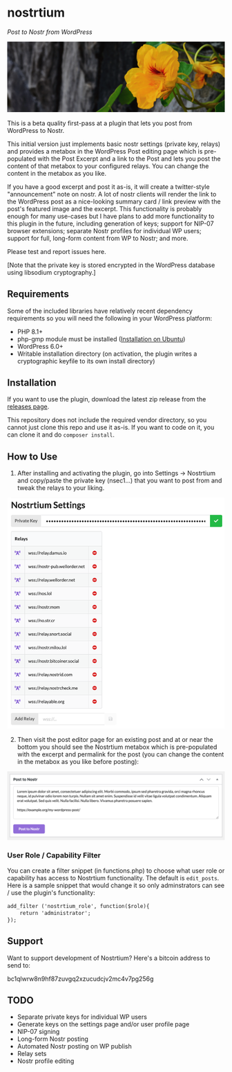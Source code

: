 # nostrtium
_Post to Nostr from WordPress_

![](.wordpress-org/banner-1544x500.png)

This is a beta quality first-pass at a plugin that lets you post from WordPress to Nostr.

This initial version just implements basic nostr settings (private key, relays) and provides a metabox in the WordPress Post editing page which is pre-populated with the Post Excerpt and a link to the Post and lets you post the content of that metabox to your configured relays. You can change the content in the metabox as you like. 

If you have a good excerpt and post it as-is, it will create a twitter-style "announcement" note on nostr. A lot of nostr clients will render the link to the WordPress post as a nice-looking summary card / link preview with the post's featured image and the excerpt. This functionality is probably enough for many use-cases but I have plans to add more functionality to this plugin in the future, including generation of keys; support for NIP-07 browser extensions; separate Nostr profiles for individual WP users; support for full, long-form content from WP to Nostr; and more.

Please test and report issues here.

[Note that the private key is stored encrypted in the WordPress database using libsodium cryptography.]

## Requirements
Some of the included libraries have relatively recent dependency requirements so you will need the following in your WordPress platform:
* PHP 8.1+
* php-gmp module must be installed ([Installation on Ubuntu](https://computingforgeeks.com/how-to-install-php-on-ubuntu-linux-system/))
* WordPress 6.0+
* Writable installation directory (on activation, the plugin writes a cryptographic keyfile to its own install directory)

## Installation
If you want to use the plugin, download the latest zip release from the [releases page](https://github.com/pjv/nostrtium/releases).

This repository does not include the required vendor directory, so you cannot just clone this repo and use it as-is. If you want to code on it, you can clone it and do `composer install`.

## How to Use
1. After installing and activating the plugin, go into Settings -> Nostrtium and copy/paste the private key (nsec1...) that you want to post from and tweak the relays to your liking.

![Settings Page](.wordpress-org/screenshot-1.png)

2. Then visit the post editor page for an existing post and at or near the bottom you should see the Nostrtium metabox which is pre-populated with the excerpt and permalink for the post (you can change the content in the metabox as you like before posting):

![Settings Page](.wordpress-org/screenshot-2.png)

### User Role / Capability Filter
You can create a filter snippet (in functions.php) to choose what user role or capability has access to Nostrtium functionality. The default is `edit_posts`. Here is a sample snippet that would change it so only adminstrators can see / use the plugin's functionality:

````
add_filter ('nostrtium_role', function($role){
	return 'administrator';
});
````

## Support
Want to support development of Nostrtium? Here's a bitcoin address to send to:

bc1qlwrw8n9hf87zuvgq2xzucudcjv2mc4v7pg256g

## TODO
* Separate private keys for individual WP users
* Generate keys on the settings page and/or user profile page
* NIP-07 signing
* Long-form Nostr posting
* Automated Nostr posting on WP publish
* Relay sets
* Nostr profile editing